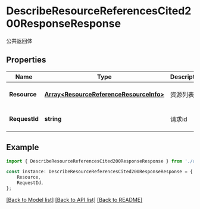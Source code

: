 # DescribeResourceReferencesCited200ResponseResponse

公共返回体

## Properties

Name | Type | Description | Notes
------------ | ------------- | ------------- | -------------
**Resource** | [**Array&lt;ResourceReferenceResourceInfo&gt;**](ResourceReferenceResourceInfo.md) | 资源列表 | [optional] [default to undefined]
**RequestId** | **string** | 请求id | [optional] [default to 'xxxxx']

## Example

```typescript
import { DescribeResourceReferencesCited200ResponseResponse } from './api';

const instance: DescribeResourceReferencesCited200ResponseResponse = {
    Resource,
    RequestId,
};
```

[[Back to Model list]](../README.md#documentation-for-models) [[Back to API list]](../README.md#documentation-for-api-endpoints) [[Back to README]](../README.md)
